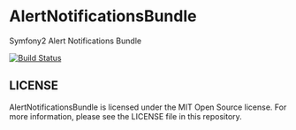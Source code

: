AlertNotificationsBundle
========================

Symfony2  Alert Notifications Bundle

[![Build Status](https://scrutinizer-ci.com/g/rasanga/AlertNotificationBundle/badges/build.png?b=master)](https://scrutinizer-ci.com/g/rasanga/AlertNotificationBundle/build-status/master)

## LICENSE

AlertNotificationsBundle is licensed under the MIT Open Source license. For more information, please see the LICENSE file in this repository.
